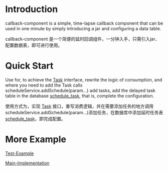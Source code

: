 # Introduction
callback-component is a simple, time-lapse callback component that can be used in one minute by simply introducing a jar and configuring a data table.

callback-component 是一个简便的延时回调组件，一分钟入手，只需引入jar、配置数据表，即可进行使用。

# Quick Start
Use for, to achieve the [Task](https://github.com/jinyse/callback/blob/master/src/main/java/com/jinghui/callback/service/Task.java) interface, rewrite the logic of consumption, and where you need to add the Task calls scheduleService.addSchedule(param...) add tasks, add the delayed task table in the database [schedule_task](https://github.com/jinyse/callback/blob/master/src/main/resource/schedule_task.sql), that is, complete the configuration.

使用方式为，实现 [Task](https://github.com/jinyse/callback/blob/master/src/main/java/com/jinghui/callback/service/Task.java) 接口，重写消费逻辑，并在需要添加任务的地方调用scheduleService.addSchedule(param...)添加任务，在数据库中添加延时任务表 [schedule_task](https://github.com/jinyse/callback/blob/master/src/main/resource/schedule_task.sql)，即完成配置。

# More Example
[Test-Example](https://github.com/jinyse/callback/blob/master/src/test/java/com/jinghui/callback/service/ScheduleTaskTest.java)

[Main-Implementation](https://github.com/jinyse/callback/blob/master/src/main/java/com/jinghui/callback/service/ScheduleServiceImpl.java)